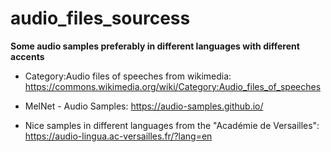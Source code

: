 # audio_files_sourcess

**Some audio samples preferably in different languages with different accents**

- Category:Audio files of speeches from wikimedia: <a href="https://commons.wikimedia.org/wiki/Category:Audio_files_of_speeches" target="_blank">https://commons.wikimedia.org/wiki/Category:Audio_files_of_speeches</a>

- MelNet - Audio Samples: <a href="https://audio-samples.github.io/" target="_blank">https://audio-samples.github.io/</a>

- Nice samples in different languages from the "Académie de Versailles": <a href="https://audio-lingua.ac-versailles.fr/?lang=en" target="_blank">https://audio-lingua.ac-versailles.fr/?lang=en</a>


